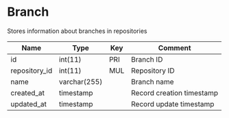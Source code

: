 # Branch

Stores information about branches in repositories

| Name          | Type         | Key | Comment                   |
|---------------|--------------|-----|---------------------------|
| id            | int(11)      | PRI | Branch ID                 |
| repository_id | int(11)      | MUL | Repository ID             |
| name          | varchar(255) |     | Branch name               |
| created_at    | timestamp    |     | Record creation timestamp |
| updated_at    | timestamp    |     | Record update timestamp   |
